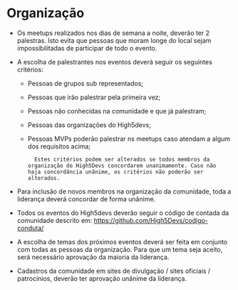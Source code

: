 # Organização 

* Os meetups realizados nos dias de semana a noite, deverão ter 2 palestras. Isto evita que pessoas que moram longe do local sejam impossibilitadas de participar de todo o evento. 

* A escolha de palestrantes nos eventos deverá seguir os seguintes critérios:
    * Pessoas de grupos sub representados; 
    * Pessoas que irão palestrar pela primeira vez;
    * Pessoas não conhecidas na comunidade e que já palestram; 
    * Pessoas das organizações do High5devs;
    * Pessoas MVPs poderão palestrar ns meetups caso atendam a algum dos requisitos acima;

            Estes critérios podem ser alterados se todos membros da organização do High5Devs concordarem unanimamente. Caso não haja concordância unânime, os critérios não poderão ser alterados.

* Para inclusão de novos membros na organização da comunidade, toda a liderança deverá concordar de forma unânime. 

* Todos os eventos do High5devs deverão seguir o código de contada da comunidade descrito em: https://github.com/High5Devs/codigo-conduta/

* A escolha de temas dos próximos eventos deverá ser feita em conjunto com todas as pessoas da organização. Para que um tema seja aceito, será necessário aprovação da maioria da liderança. 

* Cadastros da comunidade em sites de divulgação / sites oficiais / patrocínios, deverão ter aprovação unânime da liderança.
